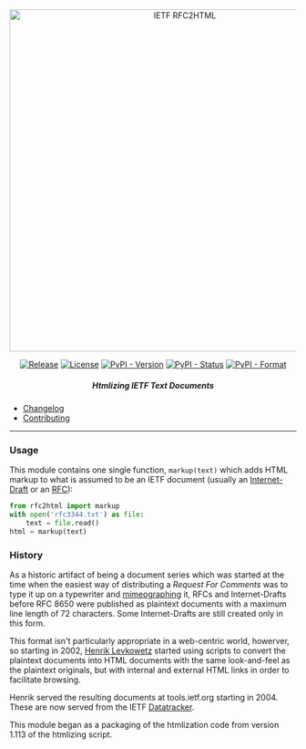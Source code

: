 <div align="center">
    
<img src="https://raw.githubusercontent.com/ietf-tools/common/main/assets/logos/ietf-rfc2html-logo.svg" alt="IETF RFC2HTML" width="600" />
    
[![Release](https://img.shields.io/github/release/ietf-tools/rfc2html.svg?style=flat&maxAge=600)](https://github.com/ietf-tools/rfc2html/releases)
[![License](https://img.shields.io/github/license/ietf-tools/rfc2html)](https://github.com/ietf-tools/rfc2html/blob/main/LICENSE)
[![PyPI - Version](https://img.shields.io/pypi/v/rfc2html)](https://pypi.org/project/rfc2html/)
[![PyPI - Status](https://img.shields.io/pypi/status/rfc2html)](https://pypi.org/project/rfc2html/)
[![PyPI - Format](https://img.shields.io/pypi/format/rfc2html)](https://pypi.org/project/rfc2html/)
    
##### Htmlizing IETF Text Documents
    
</div>

- [Changelog](https://github.com/ietf-tools/rfc2html/blob/main/CHANGELOG.md)
- [Contributing](https://github.com/ietf-tools/rfc2html/blob/main/CONTRIBUTING.md)

---

### Usage

This module contains one single function, `markup(text)` which adds HTML markup
to what is assumed to be an IETF document (usually an [Internet-Draft] or an [RFC]):

```python
from rfc2html import markup
with open('rfc3344.txt') as file:
    text = file.read()
html = markup(text)
```

### History

As a historic artifact of being a document series which was started at the time when the easiest
way of distributing a *Request For Comments* was to type it up on a typewriter and [mimeographing]
it, RFCs and Internet-Drafts before RFC 8650 were published as plaintext documents with a
maximum line length of 72 characters. Some Internet-Drafts are still created only in this form.

This format isn't particularly appropriate in a web-centric world, howerver, so starting in
2002, [Henrik Levkowetz] started using scripts to convert the plaintext documents into HTML
documents with the same look-and-feel as the plaintext originals, but with internal and external
HTML links in order to facilitate browsing.

Henrik served the resulting documents at tools.ietf.org starting in 2004. These are now served
from the IETF [Datatracker].

This module began as a packaging of the htmlization code from version 1.113 of the htmlizing script.

[Internet-Draft]: https://en.wikipedia.org/wiki/Internet_Draft
[RFC]: https://en.wikipedia.org/wiki/Request_for_Comments
[mimeographing]: https://en.wikipedia.org/wiki/Mimeograph
[Henrik Levkowetz]: mailto:henrik@levkowetz.com
[Datatracker]: https://datatracker.ietf.org/
